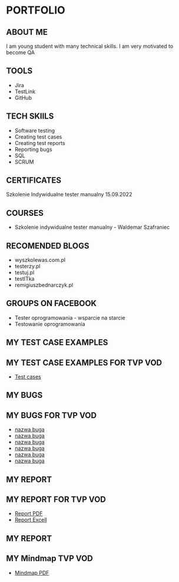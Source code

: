 # PORTFOLIO
## ABOUT ME
I am young student with many technical skills. I am very motivated to become QA
## TOOLS
* Jira
* TestLink
* GitHub
## TECH SKIILS
* Software testing
* Creating test cases
* Creating test reports
* Reporting bugs
* SQL
* SCRUM
## CERTIFICATES
Szkolenie Indywidualne tester manualny 15.09.2022
## COURSES
* Szkolenie indywidualne tester manualny - Waldemar Szafraniec
## RECOMENDED BLOGS
* wyszkolewas.com.pl
* testerzy.pl
* testuj.pl
* testITka
* remigiuszbednarczyk.pl
## GROUPS ON FACEBOOK
* Tester oprogramowania - wsparcie na starcie
* Testowanie oprogramowania
## MY TEST CASE EXAMPLES
## MY TEST CASE EXAMPLES FOR TVP VOD  
* [Test cases](https://drive.google.com/file/d/1ChOPFx2GrdgYir1e9LhoFkHrRE3eU1ak/view?usp=sharing)
## MY BUGS
## MY BUGS FOR TVP VOD
* [nazwa buga](https://docs.google.com/document/d/19gMaJox78JEfnIHu4j2NCTiWJe8FfOUq/edit?usp=sharing&ouid=114072894826675478815&rtpof=true&sd=true)
* [nazwa buga](https://docs.google.com/document/d/1TEcG9-sp337GH46ftM676w2mavlhO1P8/edit?usp=sharing&ouid=114072894826675478815&rtpof=true&sd=true)
* [nazwa buga](https://docs.google.com/document/d/1jAwUlYn8cEUCkzYFmu2_x_UwZE7kptF0/edit?usp=sharing&ouid=114072894826675478815&rtpof=true&sd=true)
* [nazwa buga](https://docs.google.com/document/d/1wtigIYPp9T4H9iT7SvHMapq_ti_BlDku/edit?usp=sharing&ouid=114072894826675478815&rtpof=true&sd=true)
* [nazwa buga](https://docs.google.com/document/d/17JKCfETZc8IhOfED9VzXX9fIjPsPPzfN/edit?usp=sharing&ouid=114072894826675478815&rtpof=true&sd=true)
* [nazwa buga](https://docs.google.com/document/d/1ZV2IDnJAaPZK5RK02viobdZMGqjDy8pO/edit?usp=sharing&ouid=114072894826675478815&rtpof=true&sd=true)
## MY REPORT
## MY REPORT FOR TVP VOD
* [Report PDF](https://drive.google.com/file/d/12GOXbsR8rIMy8xPtqU3kg21XAUWGL_gZ/view?usp=sharing)
* [Report Excell](https://docs.google.com/spreadsheets/d/1fofmy2nsSuKd0JaN3msLh9hsosunC-Ck/edit?usp=sharing&ouid=114072894826675478815&rtpof=true&sd=true)
## MY REPORT
## MY Mindmap TVP VOD
* [Mindmap PDF](https://drive.google.com/file/d/1ESQxxcN5Zab0B8QCXZtpPmTEwNht0lwi/view?usp=sharing)
